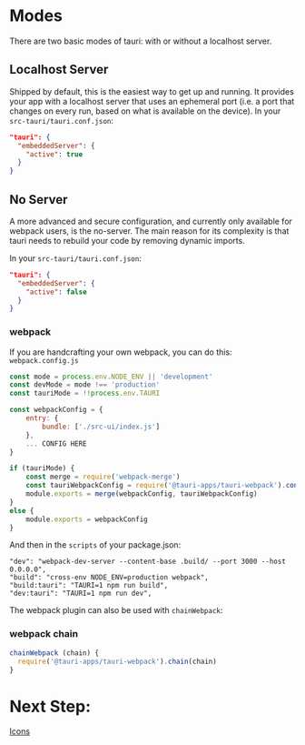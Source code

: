 # Modes

There are two basic modes of tauri: with or without a localhost server.

## Localhost Server

Shipped by default, this is the easiest way to get up and running. It provides
your app with a localhost server that uses an ephemeral port (i.e. a port that
changes on every run, based on what is available on the device). In your
`src-tauri/tauri.conf.json`:

```json
"tauri": {
  "embeddedServer": {
    "active": true
  }
}
```

## No Server

A more advanced and secure configuration, and currently only available for
webpack users, is the no-server. The main reason for its complexity is that
tauri needs to rebuild your code by removing dynamic imports.

In your `src-tauri/tauri.conf.json`:

```json
"tauri": {
  "embeddedServer": {
    "active": false
  }
}
```

### webpack

If you are handcrafting your own webpack, you can do this: `webpack.config.js`

```js
const mode = process.env.NODE_ENV || 'development'
const devMode = mode !== 'production'
const tauriMode = !!process.env.TAURI

const webpackConfig = {
    entry: {
        bundle: ['./src-ui/index.js']
    },
    ... CONFIG HERE
}

if (tauriMode) {
    const merge = require('webpack-merge')
    const tauriWebpackConfig = require('@tauri-apps/tauri-webpack').config()
    module.exports = merge(webpackConfig, tauriWebpackConfig)
}
else {
    module.exports = webpackConfig
}
```

And then in the `scripts` of your package.json:

```
"dev": "webpack-dev-server --content-base .build/ --port 3000 --host 0.0.0.0",
"build": "cross-env NODE_ENV=production webpack",
"build:tauri": "TAURI=1 npm run build",
"dev:tauri": "TAURI=1 npm run dev",
```

The webpack plugin can also be used with `chainWebpack`:

### webpack chain

```js
chainWebpack (chain) {
  require('@tauri-apps/tauri-webpack').chain(chain)
}
```

# Next Step:

[Icons](https://github.com/tauri-apps/tauri/wiki/10.-Icons)
